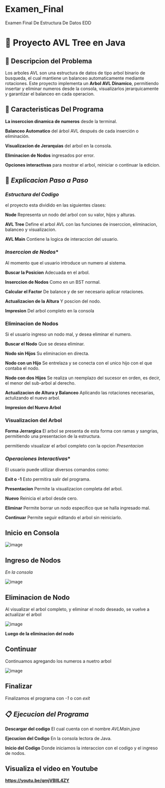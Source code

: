 # Examen_Final
Examen Final De Estructura De Datos EDD
# 🌳 Proyecto AVL Tree en Java
## 📌 Descripcion del Problema
Los arboles AVL son una estructura de datos de tipo arbol binario de busqueda, el cual mantiene un balanceo automaticamente mediante rotaciones.
Este proyecto implementa un **Arbol AVL Dinamico**, permitiendo insertar y eliminar numeros desde la consola, visualizarlos jerarquicamente y garantizar el balanceo en cada operacion.
## 📌 Caracteristicas Del Programa
**La inserccion dinamica de numeros** desde la terminal.

**Balanceo Automatico** del árbol AVL después de cada inserción o eliminación.

**Visualizacion de Jerarquias** del arbol en la consola.

**Eliminacion de Nodos** ingresados por error.

**Opciones interactivas** para mostrar el arbol, reiniciar o continuar la edicion.

## ️️️️️💬 *Explicacion Paso a Paso*
### *Estructura del Codigo*
el proyecto esta dividido en las siguientes clases:

**Node** Representa un nodo del arbol con su valor, hijos y alturas.

**AVL Tree** Define el arbol AVL con las funciones de inserccion, eliminacion, balanceo y visualizacion.

**AVL Main** Contiene la logica de interaccion del usuario.

### *Inserccion de Nodos**
Al momento que el usuario introduce un numero al sistema.

**Buscar la Posicion** Adecuada en el arbol.

**Inserccion de Nodos** Como en un BST normal.

**Calcular el Factor** De balance y de ser necesario aplicar rotaciones.

**Actualizacion de la Altura** Y poscion del nodo.

**Impresion** Del arbol completo en la consola

### **Eliminacion de Nodos**
Si el usuario ingreso un nodo mal, y desea eliminar el numero.

**Buscar el Nodo** Que se desea eliminar.

**Nodo sin Hijos** Su eliminacion en directa.

**Nodo con un Hijo** Se entrelaza y se conecta con el unico hijo con el que contaba el nodo.

**Nodo con dos Hijos** Se realiza un reemplazo del sucesor en orden, es decir, el menor del sub-arbol  al derecho.

**Actualizacion de Altura y Balanceo** Aplicando las rotaciones necesarias, actulizando el nuevo arbol.

**Impresion del Nuevo Arbol**

### **Visualizacion del Arbol**
**Forma Jerrargica** El arbol se presenta de esta forma con ramas y sangrias, permitiendo una presentacion de la estructura.

permitiendo visualizar el arbol completo con la opcion *Presentacion*

### *Operaciones Interactivas**
El usuario puede utilizar diversos comandos como:

**Exit o -1** Esto permitira salir del programa.

**Presentacion** Permite la visualizacion completa del arbol.

**Nuevo** Reinicia el arbol desde cero.

**Eliminar** Permite borrar un nodo especifico que se halla ingresado mal.

**Continuar** Permite seguir editando el arbol sin reiniciarlo.

## Inicio en Consola
![image](https://github.com/user-attachments/assets/234f952b-5b2c-4db4-b4f7-f14718dfa699)

## Ingreso de Nodos 

*En la consola*

![image](https://github.com/user-attachments/assets/e76a0e4a-ba9f-4516-8767-c77968839b16)

## Eliminacion de Nodo

Al visualizar el arbol completo, y eliminar el nodo deseado, se vuelve a actualizar el arbol

![image](https://github.com/user-attachments/assets/ba5563bf-400a-4f97-840c-74292fd0a59d)

**Luego de la eliminacion del nodo**

## Continuar

Continuamos agregando los numeros a nuetro arbol

![image](https://github.com/user-attachments/assets/b20173ff-eb07-4c22-a67d-c8d78effb65f)

## Finalizar

Finalizamos el programa con *-1* o con *exit*

## 📋 *Ejecucion del Programa*

**Descargar del codigo** El cual cuenta con el nombre *AVLMain.java*

**Ejecucion del Codigo** En la consola lectora de Java.

**Inicio del Codigo** Donde iniciamos la interaccion con el codigo y el ingreso de nodos.

## Visualiza el video en Youtube

**https://youtu.be/qmjVBIIL4ZY**
